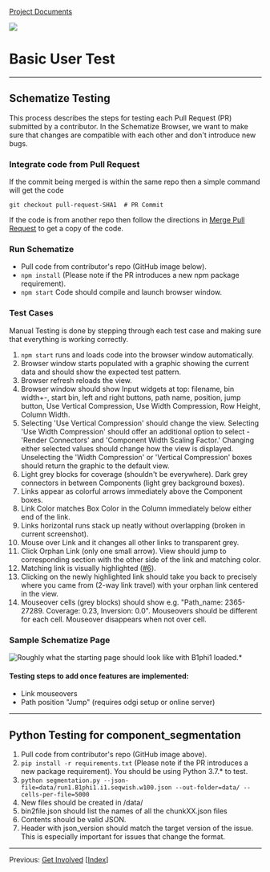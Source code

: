 [Project Documents](project.html)

![](img/pantograph.png)

# Basic User Test

---

## Schematize Testing

This process describes the steps for testing each Pull Request (PR) submitted by a contributor.  In the Schematize Browser, we want to make sure that changes are compatible with each other and don't introduce new bugs.


### Integrate code from Pull Request

If the commit being merged is within the same repo then a simple command will get the code

    git checkout pull-request-SHA1  # PR Commit

If the code is from another repo then follow the directions in [Merge Pull Request](merge-pull-request) 
to get a copy of the code.



### Run Schematize

* Pull code from contributor's repo (GitHub image below).
* `npm install` (Please note if the PR introduces a new npm package requirement).
* `npm start` Code should compile and launch browser window.


### Test Cases

Manual Testing is done by stepping through each test case and making sure that everything is working correctly.
1. `npm start` runs and loads code into the browser window automatically.
2. Browser window starts populated with a graphic showing the current data and should show the expected test pattern.
3. Browser refresh reloads the view. 
4. Browser window should show Input widgets at top: filename, bin width+-, start bin, left and right buttons, path name, position, jump button, Use Vertical Compression, Use Width Compression, Row Height, Column Width.
5. Selecting 'Use Vertical Compression' should change the view. Selecting 'Use Width Compression' should offer an additional option to select - 'Render Connectors' and 'Component Width Scaling Factor.' Changing either selected values should change how the view is displayed. Unselecting the 'Width Compression' or 'Vertical Compression' boxes should return the graphic to the default view.
6. Light grey blocks for coverage (shouldn't be everywhere). Dark grey connectors in between Components (light grey background boxes).  
7. Links appear as colorful arrows immediately above the Component boxes.
8. Link Color matches Box Color in the Column immediately below either end of the link.
9. Links horizontal runs stack up neatly without overlapping (broken in current screenshot).  
10. Mouse over Link and it changes all other links to transparent grey.
11. Click Orphan Link (only one small arrow).  View should jump to corresponding section with the other side of the link and matching color.  
12. Matching link is visually highlighted ([#6](https://github.com/graph-genome/Schematize/issues/6)).
13. Clicking on the newly highlighted link should take you back to precisely where you came from (2-way link travel) with your orphan link centered in the view.
14. Mouseover cells (grey blocks) should show e.g. "Path_name: 2365-27289. Coverage: 0.23, Inversion: 0.0".  Mouseovers should be different for each cell. Mouseover disappears when not over cell.


### Sample Schematize Page

![Roughly what the starting page should look like with B1phi1 loaded.*](img/Example_screenshot.PNG)


#### Testing steps to add once features are implemented:
* Link mouseovers
* Path position "Jump" (requires odgi setup or online server)

---

## Python Testing for component_segmentation

1. Pull code from contributor's repo (GitHub image above).
2. `pip install -r requirements.txt` (Please note if the PR introduces a new package requirement).  You should be using Python 3.7.* to test.
3. `python segmentation.py --json-file=data/run1.B1phi1.i1.seqwish.w100.json --out-folder=data/ --cells-per-file=5000`
4. New files should be created in /data/
5. bin2file.json should list the names of all the chunkXX.json files
6. Contents should be valid JSON.  
7. Header with json_version should match the target version of the issue. This is especially important for issues that change the format.

---
Previous: [Get Involved](https://graph-genome.github.io/getinvolved.html) \[[Index](https://graph-genome.github.io/pantograph.html#documentation-index)\]
